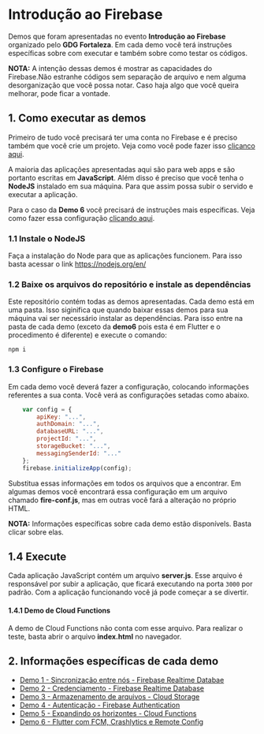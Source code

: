 # Introdução ao Firebase
Demos que foram apresentadas no evento **Introdução ao Firebase** organizado pelo **GDG Fortaleza**. Em cada demo você terá instruções específicas sobre com executar e também sobre como testar os códigos.

**NOTA:** A intenção dessas demos é mostrar as capacidades do Firebase.Não estranhe códigos sem separação de arquivo e nem alguma desorganização que você possa notar. Caso haja algo que você queira melhorar, pode ficar a vontade.

## 1. Como executar as demos
Primeiro de tudo você precisará ter uma conta no Firebase e é preciso também que você crie um projeto. Veja como você pode fazer isso [clicanco aqui](https://firebase.google.com/docs/web/setup).

A maioria das aplicações apresentadas aqui são para web apps e são portanto escritas em **JavaScript**. Além disso é preciso que você tenha o **NodeJS** instalado em sua máquina. Para que assim possa subir o servido e executar a aplicação.

Para o caso da **Demo 6** você precisará de instruções mais específicas. Veja como fazer essa configuração [clicando aqui](https://).

### 1.1 Instale o NodeJS
Faça a instalação do Node para que as aplicações funcionem. Para isso basta acessar o link https://nodejs.org/en/

### 1.2 Baixe os arquivos do repositório e instale as dependências
Este repositório contém todas as demos apresentadas. Cada demo está em uma pasta. Isso siginifica que quando baixar essas demos para sua máquina vai ser necessário instalar as dependências. Para isso entre na pasta de cada demo (exceto da **demo6** pois esta é em Flutter e o procedimento é diferente) e execute o comando:

`npm i`

### 1.3 Configure o Firebase
Em cada demo você deverá fazer a configuração, colocando informações referentes a sua conta. Você verá as configurações setadas como abaixo.

```javascript
    var config = {
        apiKey: "...",
        authDomain: "...",
        databaseURL: "...",
        projectId: "...",
        storageBucket: "...",
        messagingSenderId: "..."
    };
    firebase.initializeApp(config);
```

Substitua essas informações em todos os arquivos que a encontrar. Em algumas demos você encontrará essa configuração em um arquivo chamado **fire-conf.js**, mas em outras você fará a alteração no próprio HTML.

**NOTA:** Informações específicas sobre cada demo estão disponívels. Basta clicar sobre elas.

## 1.4 Execute
Cada aplicação JavaScript contém um arquivo **server.js**. Esse arquivo é responsável por subir a aplicação, que ficará executando na porta `3000` por padrão. Com a aplicação funcionando você já pode começar a se divertir.

#### 1.4.1 Demo de Cloud Functions
A demo de Cloud Functions não conta com esse arquivo. Para realizar o teste, basta abrir o arquivo **index.html** no navegador.


## 2. Informações específicas de cada demo
- [Demo 1 - Sincronização entre nós - Firebase Realtime Databae](https://github.com/geeksilva97/introducao-ao-firebase/blob/master/demo1/README.md)
- [Demo 2 - Credenciamento - Firebase Realtime Database](https://github.com/geeksilva97/introducao-ao-firebase/blob/master/demo2/README.md)
- [Demo 3 - Armazenamento de arquivos - Cloud Storage](https://github.com/geeksilva97/introducao-ao-firebase/blob/master/demo3/README.md)
- [Demo 4 - Autenticação - Firebase Authentication](https://github.com/geeksilva97/introducao-ao-firebase/blob/master/demo4/README.md)
- [Demo 5 - Expandindo os horizontes - Cloud Functions](https://github.com/geeksilva97/introducao-ao-firebase/blob/master/demo5/README.md)
- [Demo 6 - Flutter com FCM, Crashlytics e Remote Config](https://github.com/geeksilva97/introducao-ao-firebase/wiki/Baby-Names)